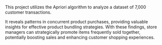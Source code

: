 This project utilizes the Apriori algorithm to analyze a dataset of 7,000 customer transactions. 

It reveals patterns in concurrent product purchases, providing valuable insights for effective product bundling strategies. 
With these findings, store managers can strategically promote items frequently sold together, potentially boosting sales and enhancing customer shopping experiences.
